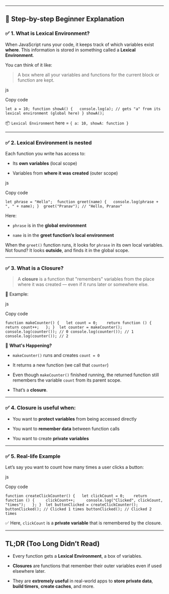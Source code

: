 
---

## 🧠 Step-by-step Beginner Explanation

### ✅ 1. What is Lexical Environment?

When JavaScript runs your code, it keeps track of which variables exist **where**. This information is stored in something called a **Lexical Environment**.

You can think of it like:

> A box where all your variables and functions for the current block or function are kept.

js

Copy code

`let a = 10; function showA() {   console.log(a); // gets "a" from its lexical environment (global here) } showA();`

📦 `Lexical Environment` here = `{ a: 10, showA: function }`

---

### ✅ 2. Lexical Environment is nested

Each function you write has access to:

- Its **own variables** (local scope)
    
- Variables from **where it was created** (outer scope)
    

js

Copy code

`let phrase = "Hello";  function greet(name) {   console.log(phrase + ", " + name); }  greet("Pranav"); // "Hello, Pranav"`

Here:

- `phrase` is in the **global environment**
    
- `name` is in the **greet function’s local environment**
    

When the `greet()` function runs, it looks for `phrase` in its own local variables. Not found? It looks **outside**, and finds it in the global scope.

---

### ✅ 3. What is a Closure?

> A **closure** is a function that "remembers" variables from the place where it was created — even if it runs later or somewhere else.

📌 Example:

js

Copy code

`function makeCounter() {   let count = 0;    return function () {     return count++;   }; }  let counter = makeCounter();  console.log(counter()); // 0 console.log(counter()); // 1 console.log(counter()); // 2`

🧠 **What's Happening?**

- `makeCounter()` runs and creates `count = 0`
    
- It returns a new function (we call that `counter`)
    
- Even though `makeCounter()` finished running, the returned function still remembers the variable `count` from its parent scope.
    
- That’s a **closure**.
    

---

### ✅ 4. Closure is useful when:

- You want to **protect variables** from being accessed directly
    
- You want to **remember data** between function calls
    
- You want to create **private variables**
    

---

### ✅ 5. Real-life Example

Let’s say you want to count how many times a user clicks a button:

js

Copy code

`function createClickCounter() {   let clickCount = 0;    return function () {     clickCount++;     console.log("Clicked", clickCount, "times");   }; }  let buttonClicked = createClickCounter();  buttonClicked(); // Clicked 1 times buttonClicked(); // Clicked 2 times`

✅ Here, `clickCount` is a **private variable** that is remembered by the closure.

---

## TL;DR (Too Long Didn’t Read)

- Every function gets a **Lexical Environment**, a box of variables.
    
- **Closures** are functions that remember their outer variables even if used elsewhere later.
    
- They are **extremely useful** in real-world apps to **store private data**, **build timers**, **create caches**, and more.